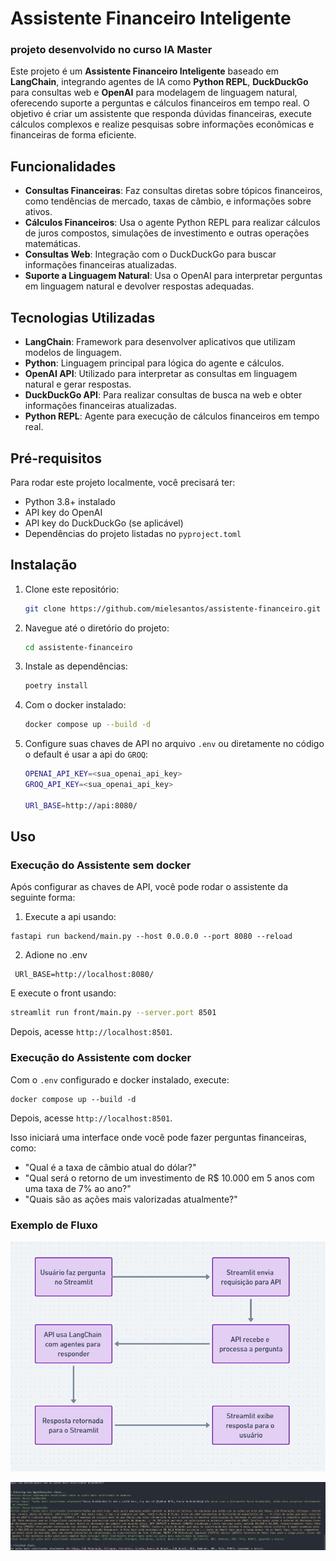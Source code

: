 
# Assistente Financeiro Inteligente

### projeto desenvolvido no curso IA Master

Este projeto é um **Assistente Financeiro Inteligente** baseado em **LangChain**, integrando agentes de IA como **Python REPL**, **DuckDuckGo** para consultas web e **OpenAI** para modelagem de linguagem natural, oferecendo suporte a perguntas e cálculos financeiros em tempo real. O objetivo é criar um assistente que responda dúvidas financeiras, execute cálculos complexos e realize pesquisas sobre informações econômicas e financeiras de forma eficiente.

## Funcionalidades

- **Consultas Financeiras**: Faz consultas diretas sobre tópicos financeiros, como tendências de mercado, taxas de câmbio, e informações sobre ativos.
- **Cálculos Financeiros**: Usa o agente Python REPL para realizar cálculos de juros compostos, simulações de investimento e outras operações matemáticas.
- **Consultas Web**: Integração com o DuckDuckGo para buscar informações financeiras atualizadas.
- **Suporte a Linguagem Natural**: Usa o OpenAI para interpretar perguntas em linguagem natural e devolver respostas adequadas.

## Tecnologias Utilizadas

- **LangChain**: Framework para desenvolver aplicativos que utilizam modelos de linguagem.
- **Python**: Linguagem principal para lógica do agente e cálculos.
- **OpenAI API**: Utilizado para interpretar as consultas em linguagem natural e gerar respostas.
- **DuckDuckGo API**: Para realizar consultas de busca na web e obter informações financeiras atualizadas.
- **Python REPL**: Agente para execução de cálculos financeiros em tempo real.

## Pré-requisitos

Para rodar este projeto localmente, você precisará ter:

- Python 3.8+ instalado
- API key do OpenAI
- API key do DuckDuckGo (se aplicável)
- Dependências do projeto listadas no `pyproject.toml`

## Instalação

1. Clone este repositório:
   ```bash
   git clone https://github.com/mielesantos/assistente-financeiro.git
   ```

2. Navegue até o diretório do projeto:
   ```bash
   cd assistente-financeiro
   ```

3. Instale as dependências:
   ```bash
   poetry install 
   ```

4. Com o docker instalado:
   ```bash
   docker compose up --build -d
   ```

5. Configure suas chaves de API no arquivo `.env` ou diretamente no código o default é usar a api do `GROQ`:
   ```bash
   OPENAI_API_KEY=<sua_openai_api_key>
   GROQ_API_KEY=<sua_openai_api_key>

   URl_BASE=http://api:8080/
   ```

## Uso

### Execução do Assistente sem docker

Após configurar as chaves de API, você pode rodar o assistente da seguinte forma:

1. Execute a api usando:

```
fastapi run backend/main.py --host 0.0.0.0 --port 8080 --reload
```

2. Adione no .env
```
 URl_BASE=http://localhost:8080/

```
E execute o front usando:
```bash
streamlit run front/main.py --server.port 8501
```

Depois, acesse `http://localhost:8501`.


### Execução do Assistente com docker

Com o `.env` configurado e docker instalado, execute:

```
docker compose up --build -d
```

Depois, acesse `http://localhost:8501`.

Isso iniciará uma interface onde você pode fazer perguntas financeiras, como:

- "Qual é a taxa de câmbio atual do dólar?"
- "Qual será o retorno de um investimento de R$ 10.000 em 5 anos com uma taxa de 7% ao ano?"
- "Quais são as ações mais valorizadas atualmente?"

### Exemplo de Fluxo


![image/fluxo.jpg](image/fluxo.jpg)



![image/result.jpg](image/result.jpg)
